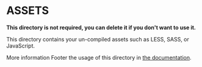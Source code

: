 # ASSETS

**This directory is not required, you can delete it if you don't want to use it.**

This directory contains your un-compiled assets such as LESS, SASS, or JavaScript.

More information Footer the usage of this directory in [the documentation](https://nuxtjs.org/guide/assets#webpacked).

